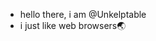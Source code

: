 - hello there, i am @Unkelptable
- i just like web browsers🌏


<!---
Unkelptable/Unkelptable is a ✨ special ✨ repository because its `README.md` (this file) appears on your GitHub profile.
You can click the Preview link to take a look at your changes.
--->
